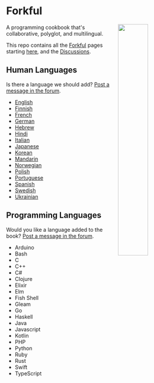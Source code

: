# Forkful

<img align="right" width="40%" src="https://github.com/dogweather/forkful/assets/150670/115e265f-5c4d-4533-91e6-d2f6987c7850">

A programming cookbook that's collaborative, polyglot, and multilingual. 

This repo contains all the [Forkful](https://forkful.ai) pages starting [here](https://github.com/dogweather/forkful/tree/master/content), and the [Discussions](https://github.com/dogweather/forkful/discussions).

## Human Languages

Is there a language we should add? [Post a message in the forum](https://github.com/dogweather/forkful/discussions/categories/ideas).

* [English](https://forkful.ai/en)
* [Finnish](https://forkful.ai/fi)
* [French](https://forkful.ai/fr)
* [German](https://forkful.ai/de)
* [Hebrew](https://forkful.ai/he)
* [Hindi](https://forkful.ai/hi)
* [Italian](https://forkful.ai/it)
* [Japanese](https://forkful.ai/ja)
* [Korean](https://forkful.ai/ko)
* [Mandarin](https://forkful.ai/zh)
* [Norwegian](https://forkful.ai/no)
* [Polish](https://forkful.ai/pl)
* [Portuguese](https://forkful.ai/pt)
* [Spanish](https://forkful.ai/es)
* [Swedish](https://forkful.ai/sv)
* [Ukrainian](https://forkful.ai/uk)


## Programming Languages

Would you like a language added to the book? [Post a message in the forum](https://github.com/dogweather/forkful/discussions/categories/ideas).

* Arduino
* Bash
* C
* C++
* C#
* Clojure
* Elixir
* Elm
* Fish Shell
* Gleam
* Go
* Haskell
* Java
* Javascript
* Kotlin
* PHP
* Python
* Ruby
* Rust
* Swift
* TypeScript

